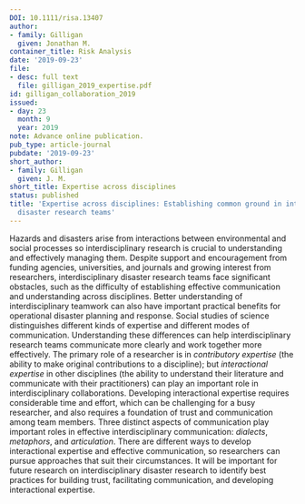 ```yaml
---
DOI: 10.1111/risa.13407
author:
- family: Gilligan
  given: Jonathan M.
container_title: Risk Analysis
date: '2019-09-23'
file:
- desc: full text
  file: gilligan_2019_expertise.pdf
id: gilligan_collaboration_2019
issued:
- day: 23
  month: 9
  year: 2019
note: Advance online publication.
pub_type: article-journal
pubdate: '2019-09-23'
short_author:
- family: Gilligan
  given: J. M.
short_title: Expertise across disciplines
status: published
title: 'Expertise across disciplines: Establishing common ground in interdisciplinary
  disaster research teams'
---
```

Hazards and disasters arise from interactions between environmental and social processes so interdisciplinary research is crucial to understanding and effectively managing them. Despite support and encouragement from funding agencies, universities, and journals and growing interest from researchers, interdisciplinary disaster research teams face significant obstacles, such as the difficulty of establishing effective communication and understanding across disciplines. Better understanding of interdisciplinary teamwork can also have important practical benefits for operational disaster planning and response. Social studies of science distinguishes different kinds of expertise and different modes of communication. Understanding these differences can help interdisciplinary research teams communicate more clearly and work together more effectively. The primary role of a researcher is in *contributory expertise* (the ability to make original contributions to a discipline); but *interactional expertise* in other disciplines (the ability to understand their literature and communicate with their practitioners) can play an important role in interdisciplinary collaborations. Developing interactional expertise requires considerable time and effort, which can be challenging for a busy researcher, and also requires a foundation of trust and communication among team members. Three distinct aspects of communication play important roles in effective interdisciplinary communication: *dialects*, *metaphors*, and *articulation*. There are different ways to develop interactional expertise and effective communication, so researchers can pursue approaches that suit their circumstances. It will be important for future research on interdisciplinary disaster research to identify best practices for building trust, facilitating communication, and developing interactional expertise.
